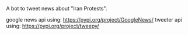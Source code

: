A bot to tweet news about "Iran Protests".

google news api using: https://pypi.org/project/GoogleNews/
tweeter api using: https://pypi.org/project/tweepy/
